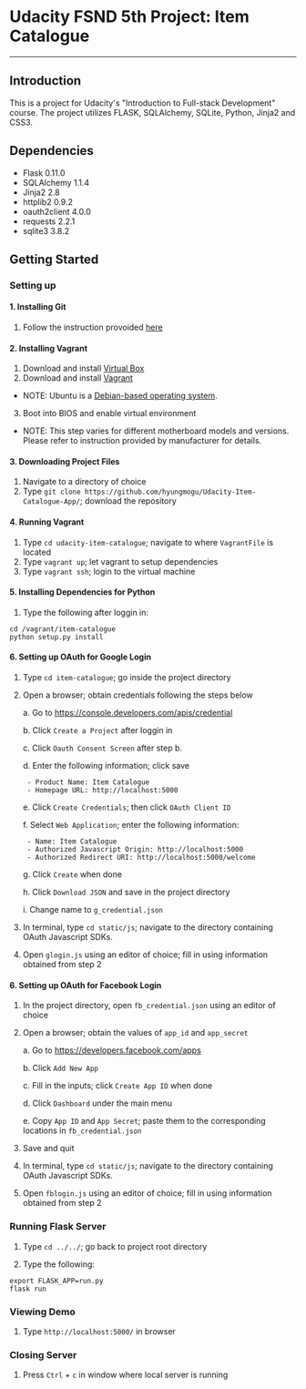 # Udacity FSND 5th Project: Item Catalogue

---

## Introduction

This is a project for Udacity's "Introduction to Full-stack Development" course. The project utilizes FLASK, SQLAlchemy, SQLite, Python, Jinja2 and CSS3.

## Dependencies
- Flask 0.11.0
- SQLAlchemy 1.1.4
- Jinja2 2.8
- httplib2 0.9.2
- oauth2client 4.0.0
- requests 2.2.1
- sqlite3 3.8.2

## Getting Started
### Setting up

#### 1. Installing Git

1. Follow the instruction provoided [here](https://www.atlassian.com/git/tutorials/install-git)

#### 2. Installing Vagrant

1. Download and install [Virtual Box](https://www.virtualbox.org/)
2. Download and install [Vagrant](https://www.vagrantup.com/downloads.html)
  - NOTE: Ubuntu is a [Debian-based operating system](https://en.wikipedia.org/wiki/Ubuntu_(operating_system)).
3. Boot into BIOS and enable virtual environment
  - NOTE: This step varies for different motherboard models and versions. Please refer to instruction provided by manufacturer for details.  

#### 3. Downloading Project Files

1. Navigate to a directory of choice
2. Type `git clone https://github.com/hyungmogu/Udacity-Item-Catalogue-App/`; download the repository

#### 4. Running Vagrant

1. Type `cd udacity-item-catalogue`; navigate to where `VagrantFile` is located
2. Type `vagrant up`; let vagrant to setup dependencies
3. Type `vagrant ssh`; login to the virtual machine

#### 5. Installing Dependencies for Python

1. Type the following after loggin in:
```
cd /vagrant/item-catalogue
python setup.py install
```

#### 6. Setting up OAuth for Google Login

1. Type `cd item-catalogue`; go inside the project directory
2. Open a browser; obtain credentials following the steps below

   a. Go to https://console.developers.com/apis/credential
   
   b. Click `Create a Project` after loggin in
   
   c. Click `Oauth Consent Screen` after step b.
   
   d. Enter the following information; click save

        - Product Name: Item Catalogue
        - Homepage URL: http://localhost:5000

   e. Click `Create Credentials`; then click `OAuth Client ID`
   
   f. Select `Web Application`; enter the following information:
 
        - Name: Item Catalogue
        - Authorized Javascript Origin: http://localhost:5000
        - Authorized Redirect URI: http://localhost:5000/welcome

   g. Click `Create` when done
   
   h. Click `Download JSON` and save in the project directory
   
   i. Change name to `g_credential.json`

3. In terminal, type `cd static/js`; navigate to the directory containing OAuth Javascript SDKs.
4. Open `glogin.js` using an editor of choice; fill in using information obtained from step 2

#### 6. Setting up OAuth for Facebook Login

1. In the project directory, open `fb_credential.json` using an editor of choice
2. Open a browser; obtain the values of `app_id` and `app_secret`

   a. Go to https://developers.facebook.com/apps
   
   b. Click `Add New App`
   
   c. Fill in the inputs; click `Create App ID` when done
   
   d. Click `Dashboard` under the main menu
   
   e. Copy `App ID` and `App Secret`; paste them to the corresponding locations in `fb_credential.json`
   
4. Save and quit
5. In terminal, type `cd static/js`; navigate to the directory containing OAuth Javascript SDKs.
6. Open `fblogin.js` using an editor of choice; fill in using information obtained from step 2


### Running Flask Server

1. Type `cd ../../`; go back to project root directory

2. Type the following:
```
export FLASK_APP=run.py
flask run
```

### Viewing Demo

1. Type `http://localhost:5000/` in browser

### Closing Server

1. Press `Ctrl` + `c` in window where local server is running
